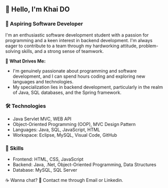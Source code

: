 ## 👋 Hello, I'm Khai DO

### 🚀 Aspiring Software Developer

I'm an enthusiastic software development student with a passion for programming and a keen interest in backend development. I'm always eager to contribute to a team through my hardworking attitude, problem-solving skills, and a strong sense of teamwork.

🌟 **What Drives Me:**
- I'm genuinely passionate about programming and software development, and I can spend hours coding and exploring new languages and technologies.
- My specialization lies in backend development, particularly in the realm of Java, SQL databases, and the Spring framework.

### 🛠️ Technologies

- Java Servlet MVC, WEB API
- Object-Oriented Programming (OOP), MVC Design Pattern
- Languages: Java, SQL, JavaScript, HTML
- Workspace: Eclipse, MySQL, Visual Code, GitHub

### 🌟 Skills

- Frontend: HTML, CSS, JavaScript <br>
- Backend: Java, .Net, Object-Oriented Programming, Data Structures <br>
- Database: MySQL, SQL Server

☕ Wanna chat?
💌 Contact me through Email or Linkedin.
<!--
**khaido51/khaido51** is a ✨ _special_ ✨ repository because its `README.md` (this file) appears on your GitHub profile.

Here are some ideas to get you started:

- 🔭 I’m currently working on ...
- 🌱 I’m currently learning ...
- 👯 I’m looking to collaborate on ...
- 🤔 I’m looking for help with ...
- 💬 Ask me about ...
- 📫 How to reach me: ...
- 😄 Pronouns: ...
- ⚡ Fun fact: ...
-->
